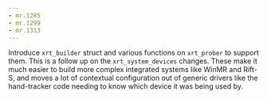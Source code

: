 ```yaml
---
- mr.1285
- mr.1299
- mr.1313
---
```

Introduce `xrt_builder` struct and various functions on `xrt_prober`
to support them. This is a follow up on the `xrt_system_devices` changes.
These make it much easier to build more complex integrated systems like WinMR
and Rift-S, and moves a lot of contextual configuration out of generic drivers
like the hand-tracker code needing to know which device it was being used by.
